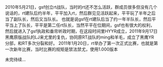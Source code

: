 

2010年5月21日，gsf创立rt战队，当时的rt还不怎么活跃，群成员很多但没有几个说话的，rt建队后约半年，平平加入rt，然后群见见活跃起来，平平玩了半年之后当了副队长，然后又当队长。
也就是说gsf在rt建队后当了约一年半队长，然后平平当上了队长，平平是第二任rt队长，当然平平在位期间，gsf也有很大的权利，然后就进入了gsf执政和垂帘听政时期，在这段时间里HYYR成立，2011年9月17日黑鹰原版战队的LJ来尤里的复仇，协同原RT战队的ming和羊毛，成立了黑鹰YR分部，和RT多次分裂和好。
2011年1月20日，rt举办了第一次正式比赛，也就是第一次新年比赛，当时比赛的规矩是禁法禁尤，使用1.000版本


未完待续...
